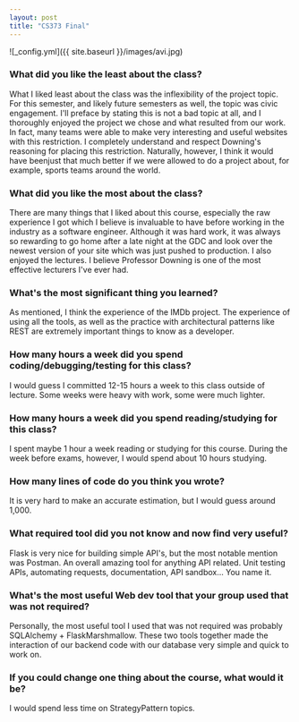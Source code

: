 ```yaml
---
layout: post
title: "CS373 Final"
---
```


![_config.yml]({{ site.baseurl }}/images/avi.jpg)

### What did you like the least about the class?
What I liked least about the class was the inflexibility of the project topic. For this semester, and likely future semesters as well, the topic was civic engagement. I'll preface by stating this is not a bad topic at all, and I thoroughly enjoyed the project we chose and what resulted from our work. In fact, many teams were able to make very interesting and useful websites with this restriction. I completely understand and respect Downing's reasoning for placing this restriction. Naturally, however, I think it would have beenjust that much better if we were allowed to do a project about, for example, sports teams around the world. 
### What did you like the most about the class?
There are many things that I liked about this course, especially the raw experience I got which I believe is invaluable to have before working in the industry as a software engineer. Although it was hard work, it was always so rewarding to go home after a late night at the GDC and look over the newest version of your site which was just pushed to production. I also enjoyed the lectures. I believe Professor Downing is one of the most effective lecturers I've ever had.
### What's the most significant thing you learned?
As mentioned, I think the experience of the IMDb project. The experience of using all the tools, as well as the practice with architectural patterns like REST are extremely important things to know as a developer. 
### How many hours a week did you spend coding/debugging/testing for this class?
I would guess I committed 12-15 hours a week to this class outside of lecture. Some weeks were heavy with work, some were much lighter. 
### How many hours a week did you spend reading/studying for this class?
I spent maybe 1 hour a week reading or studying for this course. During the week before exams, however, I would spend about 10 hours studying.
### How many lines of code do you think you wrote?
It is very hard to make an accurate estimation, but I would guess around 1,000.
### What required tool did you not know and now find very useful?
Flask is very nice for building simple API's, but the most notable mention was Postman. An overall amazing tool for anything API related. Unit testing APIs, automating requests, documentation, API sandbox... You name it. 
### What's the most useful Web dev tool that your group used that was not required?
Personally, the most useful tool I used that was not required was probably SQLAlchemy + FlaskMarshmallow. These two tools together  made the interaction of our backend code with our database very simple and quick to work on. 
### If you could change one thing about the course, what would it be?
I would spend less time on StrategyPattern topics.
